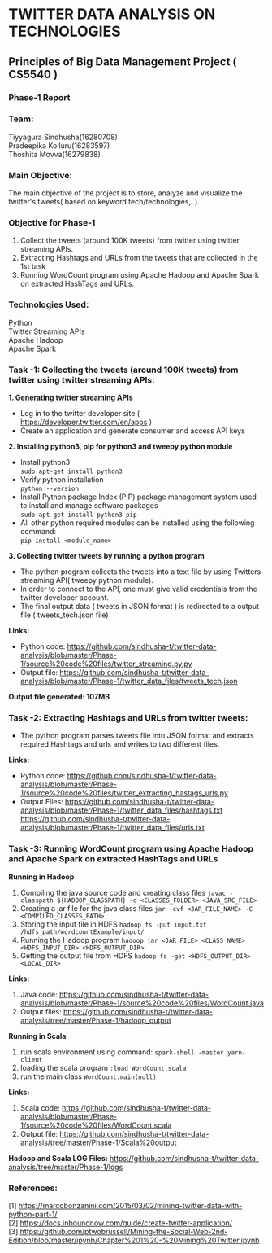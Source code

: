 # TWITTER DATA ANALYSIS ON TECHNOLOGIES

## Principles of Big Data Management Project ( CS5540 ) 
### Phase-1 Report 

### Team:
Tiyyagura Sindhusha(16280708)      
Pradeepika Kolluru(16283597)    
Thoshita Movva(16279838)          

### Main Objective:
The main objective of the project is to store, analyze and visualize the twitter's tweets( based on keyword tech/technologies,..).

### Objective for Phase-1 
1) Collect the tweets (around 100K tweets) from twitter using twitter streaming APIs.
2) Extracting Hashtags and URLs from the tweets that are collected in the 1st task
3) Running WordCount program using Apache Hadoop and Apache Spark on extracted HashTags and URLs. 

### Technologies Used:
Python   
Twitter Streaming APIs   
Apache Hadoop   
Apache Spark   

### Task -1:  Collecting the tweets (around 100K tweets) from twitter using twitter streaming APIs:
**1. Generating twitter streaming APIs**
* Log in to the twitter developer site ( https://developer.twitter.com/en/apps ) 
* Create an application and generate consumer and access API keys

**2. Installing python3, pip for python3 and tweepy python module**
* Install python3    
`sudo apt-get install python3`   
* Verify python installation    
`python --version`    
* Install Python package Index (PIP) package management system used to install and manage software packages     
`sudo apt-get install python3-pip`    
* All other python required modules can be installed using the following command:    
`pip install <module_name>`     

**3. Collecting twitter tweets by running a python program**
* The python program collects the tweets into a text file by using Twitters streaming API( tweepy python module). 
* In order to connect to the API, one must give valid credentials from the twitter developer account. 
* The final output data ( tweets in JSON format ) is redirected to a output file ( tweets_tech.json file)

**Links:**
* Python code: https://github.com/sindhusha-t/twitter-data-analysis/blob/master/Phase-1/source%20code%20files/twitter_streaming.py.py
* Output file: https://github.com/sindhusha-t/twitter-data-analysis/blob/master/Phase-1/twitter_data_files/tweets_tech.json

**Output file generated: 107MB**

### Task -2: Extracting Hashtags and URLs from twitter tweets:
* The python program parses tweets file into JSON format and extracts required Hashtags and urls and writes to two different files.

**Links:**
* Python code:  https://github.com/sindhusha-t/twitter-data-analysis/blob/master/Phase-1/source%20code%20files/twitter_extracting_hastags_urls.py   
* Output Files:
https://github.com/sindhusha-t/twitter-data-analysis/blob/master/Phase-1/twitter_data_files/hashtags.txt   
https://github.com/sindhusha-t/twitter-data-analysis/blob/master/Phase-1/twitter_data_files/urls.txt

### Task -3: Running WordCount program using Apache Hadoop and Apache Spark on extracted HashTags and URLs
**Running in Hadoop**
1) Compiling the java source code and creating class files 
`javac -classpath ${HADOOP_CLASSPATH} -d <CLASSES_FOLDER> <JAVA_SRC_FILE>`
2) Creating a jar file for the java class files
`jar -cvf <JAR_FILE_NAME> -C <COMPILED_CLASSES_PATH>`
3) Storing the input file in HDFS
`hadoop fs -put input.txt /hdfs_path/wordcountExample/input/`
4) Running the Hadoop program 
`hadoop jar <JAR_FILE> <CLASS_NAME> <HDFS_INPUT_DIR> <HDFS_OUTPUT_DIR>`
5) Getting the output file from HDFS
`hadoop fs –get <HDFS_OUTPUT_DIR> <LOCAL_DIR>`

**Links:**
1) Java code: https://github.com/sindhusha-t/twitter-data-analysis/blob/master/Phase-1/source%20code%20files/WordCount.java
2) Output files: https://github.com/sindhusha-t/twitter-data-analysis/tree/master/Phase-1/hadoop_output

**Running in Scala**
1) run scala environment using command:
`spark-shell -master yarn-client`
2) loading the scala program
`:load WordCount.scala`
3) run the main class
`WordCount.main(null)`

**Links:**
1) Scala code: https://github.com/sindhusha-t/twitter-data-analysis/blob/master/Phase-1/source%20code%20files/WordCount.scala
2) Output file: https://github.com/sindhusha-t/twitter-data-analysis/tree/master/Phase-1/Scala%20output

**Hadoop and Scala LOG Files:**
https://github.com/sindhusha-t/twitter-data-analysis/tree/master/Phase-1/logs

### References:
[1] https://marcobonzanini.com/2015/03/02/mining-twitter-data-with-python-part-1/    
[2] https://docs.inboundnow.com/guide/create-twitter-application/    
[3] https://github.com/ptwobrussell/Mining-the-Social-Web-2nd-Edition/blob/master/ipynb/Chapter%201%20-%20Mining%20Twitter.ipynb